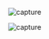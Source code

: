![capture](https://github.com/user-attachments/assets/2c79783d-85ab-4dc7-b397-1e474187beab)





![capture](https://github.com/user-attachments/assets/43ac9856-063c-4306-87f6-ab50a4b20e0b)
